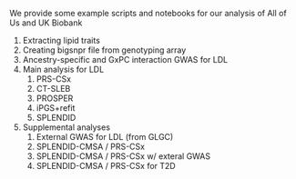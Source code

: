 We provide some example scripts and notebooks for our analysis of All of Us and UK Biobank
1) Extracting lipid traits
2) Creating bigsnpr file from genotyping array
3) Ancestry-specific and GxPC interaction GWAS for LDL
4) Main analysis for LDL
   1) PRS-CSx
   2) CT-SLEB
   3) PROSPER
   4) iPGS+refit
   5) SPLENDID
6) Supplemental analyses 
   1) External GWAS for LDL (from GLGC)
   2) SPLENDID-CMSA / PRS-CSx
   3) SPLENDID-CMSA / PRS-CSx w/ exteral GWAS
   4) SPLENDID-CMSA / PRS-CSx for T2D
